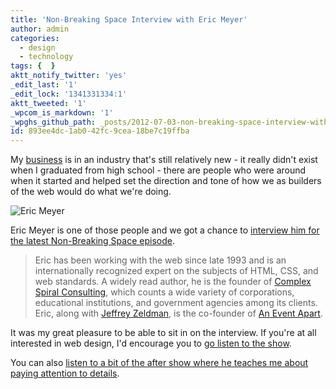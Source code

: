 ```yaml
---
title: 'Non-Breaking Space Interview with Eric Meyer'
author: admin
categories:
  - design
  - technology
tags: {  }
aktt_notify_twitter: 'yes'
_edit_last: '1'
_edit_lock: '1341331334:1'
aktt_tweeted: '1'
_wpcom_is_markdown: '1'
_wpghs_github_path: _posts/2012-07-03-non-breaking-space-interview-with-eric-meyer.md
id: 893ee4dc-1ab0-42fc-9cea-18be7c19ffba
---
```

<p>My <a href="http://lemonproductions.ca">business</a> is in an industry that's still relatively new - it really didn't exist when I graduated from high school - there are people who were around when it started and helped set the direction and tone of how we as builders of the web would do what we're doing.</p>
<p><img src="https://chrisenns.com/wp-content/uploads/2012/07/300px-Eric-meyer.jpg" alt="Eric Meyer" title="Eric Meyer" class="aligncenter size-full wp-image-20532" /></p>
<p>Eric Meyer is one of those people and we got a chance to <a href="http://nonbreakingspace.tv/eric-meyer/">interview him for the latest Non-Breaking Space episode</a>.</p>
<blockquote><p>
  Eric has been working with the web since late 1993 and is an internationally recognized expert on the subjects of HTML, CSS, and web standards. A widely read author, he is the founder of <a href="http://complexspiral.com/">Complex Spiral Consulting</a>, which counts a wide variety of corporations, educational institutions, and government agencies among its clients. Eric, along with <a href="http://www.zeldman.com/">Jeffrey Zeldman</a>, is the co-founder of <a href="http://aneventapart.com/">An Event Apart</a>.
</p></blockquote>
<p>It was my great pleasure to be able to sit in on the interview. If you're at all interested in web design, I'd encourage you to <a href="http://nonbreakingspace.tv/eric-meyer/">go listen to the show</a>.</p>
<p>You can also <a href="http://l.ssktn.com/mJHd/play">listen to a bit of the after show where he teaches me about paying attention to details</a>.</p>
